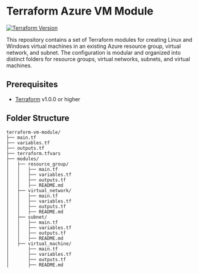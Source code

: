 # Terraform Azure VM Module

[![Terraform Version](https://img.shields.io/badge/Terraform-v1.0.0%2B-blue)](https://www.terraform.io/downloads.html)

This repository contains a set of Terraform modules for creating Linux and Windows virtual machines in an existing Azure resource group, virtual network, and subnet. The configuration is modular and organized into distinct folders for resource groups, virtual networks, subnets, and virtual machines.

## Prerequisites

- [Terraform](https://www.terraform.io/downloads.html) v1.0.0 or higher

## Folder Structure

```plaintext
terraform-vm-module/
├── main.tf
├── variables.tf
├── outputs.tf
├── terraform.tfvars
├── modules/
│   ├── resource_group/
│   │   ├── main.tf
│   │   ├── variables.tf
│   │   ├── outputs.tf
│   │   ├── README.md
│   ├── virtual_network/
│   │   ├── main.tf
│   │   ├── variables.tf
│   │   ├── outputs.tf
│   │   ├── README.md
│   ├── subnet/
│   │   ├── main.tf
│   │   ├── variables.tf
│   │   ├── outputs.tf
│   │   ├── README.md
│   ├── virtual_machine/
│       ├── main.tf
│       ├── variables.tf
│       ├── outputs.tf
│       ├── README.md
